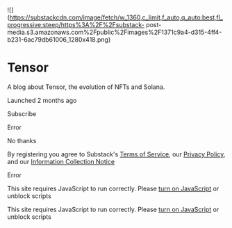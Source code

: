 ![](https://substackcdn.com/image/fetch/w_1360,c_limit,f_auto,q_auto:best,fl_progressive:steep/https%3A%2F%2Fsubstack-
post-
media.s3.amazonaws.com%2Fpublic%2Fimages%2F1371c9a4-d315-4ff4-b231-6ac79db61006_1280x418.png)

# Tensor

A blog about Tensor, the evolution of NFTs and Solana.

Launched 2 months ago

Subscribe

Error

No thanks

By registering you agree to Substack's [Terms of
Service](https://substack.com/tos), our [Privacy
Policy](https://substack.com/privacy), and our [Information Collection
Notice](https://substack.com/ccpa#personal-data-collected)

Error

This site requires JavaScript to run correctly. Please [turn on
JavaScript](https://enable-javascript.com/) or unblock scripts

This site requires JavaScript to run correctly. Please [turn on
JavaScript](https://enable-javascript.com/) or unblock scripts

